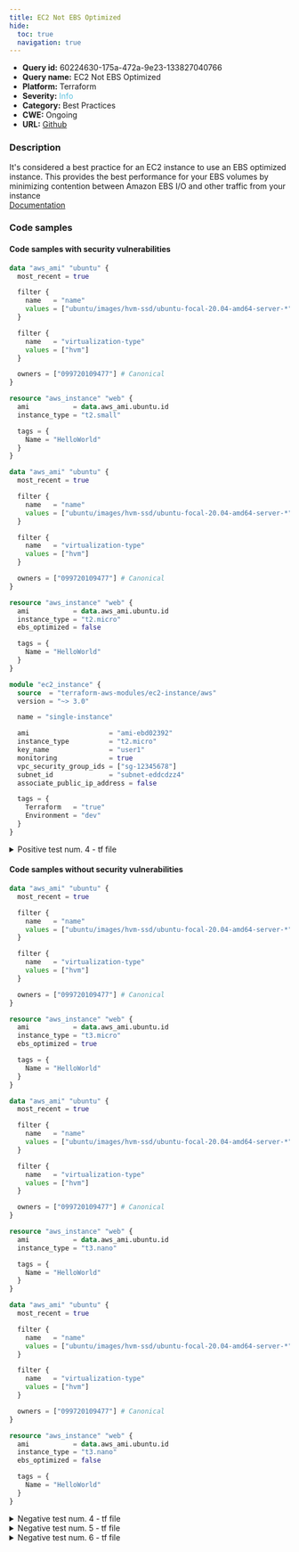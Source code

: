 ```yaml
---
title: EC2 Not EBS Optimized
hide:
  toc: true
  navigation: true
---
```


<style>
  .highlight .hll {
    background-color: #ff171742;
  }
  .md-content {
    max-width: 1100px;
    margin: 0 auto;
  }
</style>

-   **Query id:** 60224630-175a-472a-9e23-133827040766
-   **Query name:** EC2 Not EBS Optimized
-   **Platform:** Terraform
-   **Severity:** <span style="color:#5bc0de">Info</span>
-   **Category:** Best Practices
-   **CWE:** Ongoing
-   **URL:** [Github](https://github.com/Checkmarx/kics/tree/master/assets/queries/terraform/aws/ec2_not_ebs_optimized)

### Description
It's considered a best practice for an EC2 instance to use an EBS optimized instance. This provides the best performance for your EBS volumes by minimizing contention between Amazon EBS I/O and other traffic from your instance<br>
[Documentation](https://registry.terraform.io/providers/hashicorp/aws/latest/docs/resources/instance#ebs_optimized)

### Code samples
#### Code samples with security vulnerabilities
```tf title="Positive test num. 1 - tf file" hl_lines="17"
data "aws_ami" "ubuntu" {
  most_recent = true

  filter {
    name   = "name"
    values = ["ubuntu/images/hvm-ssd/ubuntu-focal-20.04-amd64-server-*"]
  }

  filter {
    name   = "virtualization-type"
    values = ["hvm"]
  }

  owners = ["099720109477"] # Canonical
}

resource "aws_instance" "web" {
  ami           = data.aws_ami.ubuntu.id
  instance_type = "t2.small"

  tags = {
    Name = "HelloWorld"
  }
}

```
```tf title="Positive test num. 2 - tf file" hl_lines="20"
data "aws_ami" "ubuntu" {
  most_recent = true

  filter {
    name   = "name"
    values = ["ubuntu/images/hvm-ssd/ubuntu-focal-20.04-amd64-server-*"]
  }

  filter {
    name   = "virtualization-type"
    values = ["hvm"]
  }

  owners = ["099720109477"] # Canonical
}

resource "aws_instance" "web" {
  ami           = data.aws_ami.ubuntu.id
  instance_type = "t2.micro"
  ebs_optimized = false

  tags = {
    Name = "HelloWorld"
  }
}

```
```tf title="Positive test num. 3 - tf file" hl_lines="1"
module "ec2_instance" {
  source  = "terraform-aws-modules/ec2-instance/aws"
  version = "~> 3.0"

  name = "single-instance"

  ami                    = "ami-ebd02392"
  instance_type          = "t2.micro"
  key_name               = "user1"
  monitoring             = true
  vpc_security_group_ids = ["sg-12345678"]
  subnet_id              = "subnet-eddcdzz4"
  associate_public_ip_address = false

  tags = {
    Terraform   = "true"
    Environment = "dev"
  }
}

```
<details><summary>Positive test num. 4 - tf file</summary>

```tf hl_lines="9"
module "ec2_instance" {
  source  = "terraform-aws-modules/ec2-instance/aws"
  version = "~> 3.0"

  name = "single-instance"

  ami                    = "ami-ebd02392"
  instance_type          = "t2.micro"
  ebs_optimized          = false
  key_name               = "user1"
  monitoring             = true
  vpc_security_group_ids = ["sg-12345678"]
  subnet_id              = "subnet-eddcdzz4"
  associate_public_ip_address = false

  tags = {
    Terraform   = "true"
    Environment = "dev"
  }
}

```
</details>


#### Code samples without security vulnerabilities
```tf title="Negative test num. 1 - tf file"
data "aws_ami" "ubuntu" {
  most_recent = true

  filter {
    name   = "name"
    values = ["ubuntu/images/hvm-ssd/ubuntu-focal-20.04-amd64-server-*"]
  }

  filter {
    name   = "virtualization-type"
    values = ["hvm"]
  }

  owners = ["099720109477"] # Canonical
}

resource "aws_instance" "web" {
  ami           = data.aws_ami.ubuntu.id
  instance_type = "t3.micro"
  ebs_optimized = true

  tags = {
    Name = "HelloWorld"
  }
}

```
```tf title="Negative test num. 2 - tf file"
data "aws_ami" "ubuntu" {
  most_recent = true

  filter {
    name   = "name"
    values = ["ubuntu/images/hvm-ssd/ubuntu-focal-20.04-amd64-server-*"]
  }

  filter {
    name   = "virtualization-type"
    values = ["hvm"]
  }

  owners = ["099720109477"] # Canonical
}

resource "aws_instance" "web" {
  ami           = data.aws_ami.ubuntu.id
  instance_type = "t3.nano"

  tags = {
    Name = "HelloWorld"
  }
}

```
```tf title="Negative test num. 3 - tf file"
data "aws_ami" "ubuntu" {
  most_recent = true

  filter {
    name   = "name"
    values = ["ubuntu/images/hvm-ssd/ubuntu-focal-20.04-amd64-server-*"]
  }

  filter {
    name   = "virtualization-type"
    values = ["hvm"]
  }

  owners = ["099720109477"] # Canonical
}

resource "aws_instance" "web" {
  ami           = data.aws_ami.ubuntu.id
  instance_type = "t3.nano"
  ebs_optimized = false

  tags = {
    Name = "HelloWorld"
  }
}

```
<details><summary>Negative test num. 4 - tf file</summary>

```tf
module "ec2_instance" {
  source  = "terraform-aws-modules/ec2-instance/aws"
  version = "~> 3.0"

  name = "single-instance"

  ami                    = "ami-ebd02392"
  instance_type          = "t2.micro"
  ebs_optimized          = true
  key_name               = "user1"
  monitoring             = true
  vpc_security_group_ids = ["sg-12345678"]
  subnet_id              = "subnet-eddcdzz4"
  associate_public_ip_address = false

  tags = {
    Terraform   = "true"
    Environment = "dev"
  }
}

```
</details>
<details><summary>Negative test num. 5 - tf file</summary>

```tf
module "ec2_instance" {
  source  = "terraform-aws-modules/ec2-instance/aws"
  version = "~> 3.0"

  name = "single-instance"

  ami                    = "ami-ebd02392"
  instance_type          = "t3.nano"
  key_name               = "user1"
  monitoring             = true
  vpc_security_group_ids = ["sg-12345678"]
  subnet_id              = "subnet-eddcdzz4"
  associate_public_ip_address = false

  tags = {
    Terraform   = "true"
    Environment = "dev"
  }
}

```
</details>
<details><summary>Negative test num. 6 - tf file</summary>

```tf
module "ec2_instance" {
  source  = "terraform-aws-modules/ec2-instance/aws"
  version = "~> 3.0"

  name = "single-instance"

  ami                    = "ami-ebd02392"
  instance_type          = "t3.nano"
  key_name               = "user1"
  monitoring             = true
  vpc_security_group_ids = ["sg-12345678"]
  subnet_id              = "subnet-eddcdzz4"
  associate_public_ip_address = false
  ebs_optimized = false

  tags = {
    Terraform   = "true"
    Environment = "dev"
  }
}

```
</details>
